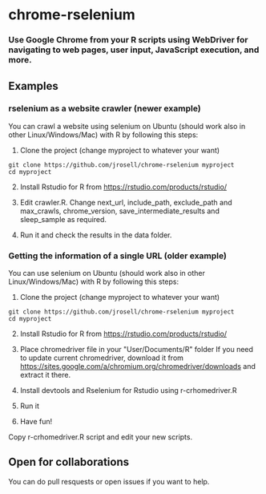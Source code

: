 # chrome-rselenium
### Use Google Chrome from your R scripts using WebDriver for navigating to web pages, user input, JavaScript execution, and more. 
## Examples

### rselenium as a website crawler (newer example)

You can crawl a website using selenium on Ubuntu (should work also in other Linux/Windows/Mac) with R by following this steps:

1. Clone the project (change myproject to whatever your want)

```
git clone https://github.com/jrosell/chrome-rselenium myproject
cd myproject
```

2. Install Rstudio for R from https://rstudio.com/products/rstudio/

3. Edit crawler.R. Change next_url, include_path, exclude_path and max_crawls, chrome_version, save_intermediate_results and sleep_sample as required.

4. Run it and check the results in the data folder.


### Getting the information of a single URL (older example)

You can use selenium on Ubuntu (should work also in other Linux/Windows/Mac) with R by following this steps:

1. Clone the project (change myproject to whatever your want)
```
git clone https://github.com/jrosell/chrome-rselenium myproject
cd myproject
````

2. Install Rstudio for R from https://rstudio.com/products/rstudio/

3. Place chromedriver file in your "User/Documents/R" folder
If you need to update current chromedriver, download it from https://sites.google.com/a/chromium.org/chromedriver/downloads and extract it there.

4. Install devtools and Rselenium for Rstudio using r-crhomedriver.R

6. Run it

7. Have fun!

Copy r-crhomedriver.R script and edit your new scripts. 


## Open for collaborations

You can do pull resquests or open issues if you want to help.
